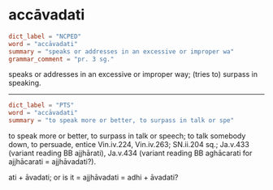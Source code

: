 # accāvadati

``` toml
dict_label = "NCPED"
word = "accāvadati"
summary = "speaks or addresses in an excessive or improper wa"
grammar_comment = "pr. 3 sg."
```

speaks or addresses in an excessive or improper way; (tries to) surpass in speaking.

--------------------

``` toml
dict_label = "PTS"
word = "accāvadati"
summary = "to speak more or better, to surpass in talk or spe"
```

to speak more or better, to surpass in talk or speech; to talk somebody down, to persuade, entice Vin.iv.224, Vin.iv.263; SN.ii.204 sq.; Ja.v.433 (variant reading BB ajjhārati), Ja.v.434 (variant reading BB aghācarati for ajjhācarati = ajjhāvadati?).

ati \+ āvadati; or is it = ajjhāvadati = adhi \+ āvadati?

